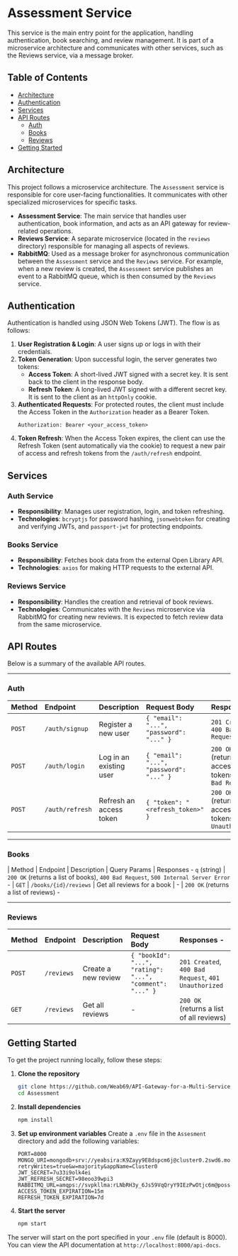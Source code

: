 
# Assessment Service

This service is the main entry point for the application, handling authentication, book searching, and review management. It is part of a microservice architecture and communicates with other services, such as the Reviews service, via a message broker.

## Table of Contents

- [Architecture](#architecture)
- [Authentication](#authentication)
- [Services](#services)
- [API Routes](#api-routes)
  - [Auth](#auth)
  - [Books](#books)
  - [Reviews](#reviews)
- [Getting Started](#getting-started)

## Architecture

This project follows a microservice architecture. The `Assessment` service is responsible for core user-facing functionalities. It communicates with other specialized microservices for specific tasks.

- **Assessment Service**: The main service that handles user authentication, book information, and acts as an API gateway for review-related operations.
- **Reviews Service**: A separate microservice (located in the `reviews` directory) responsible for managing all aspects of reviews.
- **RabbitMQ**: Used as a message broker for asynchronous communication between the `Assessment` service and the `Reviews` service. For example, when a new review is created, the `Assessment` service publishes an event to a RabbitMQ queue, which is then consumed by the `Reviews` service.

## Authentication

Authentication is handled using JSON Web Tokens (JWT). The flow is as follows:

1.  **User Registration & Login**: A user signs up or logs in with their credentials.
2.  **Token Generation**: Upon successful login, the server generates two tokens:
    -   **Access Token**: A short-lived JWT signed with a secret key. It is sent back to the client in the response body.
    -   **Refresh Token**: A long-lived JWT signed with a different secret key. It is sent to the client as an `httpOnly` cookie.
3.  **Authenticated Requests**: For protected routes, the client must include the Access Token in the `Authorization` header as a Bearer Token.
    ```
    Authorization: Bearer <your_access_token>
    ```
4.  **Token Refresh**: When the Access Token expires, the client can use the Refresh Token (sent automatically via the cookie) to request a new pair of access and refresh tokens from the `/auth/refresh` endpoint.

## Services

### Auth Service

-   **Responsibility**: Manages user registration, login, and token refreshing.
-   **Technologies**: `bcryptjs` for password hashing, `jsonwebtoken` for creating and verifying JWTs, and `passport-jwt` for protecting endpoints.

### Books Service

-   **Responsibility**: Fetches book data from the external Open Library API.
-   **Technologies**: `axios` for making HTTP requests to the external API.

### Reviews Service

-   **Responsibility**: Handles the creation and retrieval of book reviews.
-   **Technologies**: Communicates with the `Reviews` microservice via RabbitMQ for creating new reviews. It is expected to fetch review data from the same microservice.

## API Routes

Below is a summary of the available API routes.

---

### Auth

| Method | Endpoint         | Description              | Request Body                               | Responses                                                                                                                            |
| :----- | :--------------- | :----------------------- | :----------------------------------------- | :----------------------------------------------------------------------------------------------------------------------------------- |
| `POST` | `/auth/signup`   | Register a new user      | `{ "email": "...", "password": "..." }`    | `201 Created`, `400 Bad Request`                                                                                                     |
| `POST` | `/auth/login`    | Log in an existing user  | `{ "email": "...", "password": "..." }`    | `200 OK` (returns access/refresh tokens), `400 Bad Request`                                                                          |
| `POST` | `/auth/refresh`  | Refresh an access token  | `{ "token": "<refresh_token>" }`           | `200 OK` (returns new access/refresh tokens), `401 Unauthorized`                                                                     |

---

### Books

| Method | Endpoint             | Description                  | Query Params | Responses                                                                                                                                                                                                                                                                                                                                                                                                                                                                                                                                                                                                                                                                                                                                                                                                                                                                                                                                                                                                                                                                                                                                                                                                                                                                                                                                                                                                                                                                                                                                                                                                                                                                                                                                                                                                                                                                                                                                                                                                                                                                                                                                                                                                                                                                                                                                                                                                                                                                                                                                                                                                                                                                                                                                                                                                                                                                                                                                                                                                                                                                                                                                                                                                                                                                                                                                                                                                                                                                                                                                                                                                                                                                                                                                                                                                                                                                                                                                                                                                                                                                                                                                                                                                                                                                                                                                                                                                                                                                                                                                                                                                                                                                                                                                                                                                                                                                                                                                                                                                                                                                                                                                                                                                                                                                                                                                                                                                                                                                                                                                                                                                                                                                                                                                                                                                                                                                                                                                                                                                                                                                                                                                                                                                                                                                                                                                                                                                                                                                                                                                                                                                                                                                                                                                                                                                                                                                                                                                                                                                                                                                                                                                                                                                                                                                                                                                                                                                                                                                                                                                                                                                                                                                                                                                                                                                                                                                                                                                                                                                                                                                                                                                                                                                                                                                                                                                                                                                                                                                                                                                                                                                                                                                                                                                                                                                                                                                                                                                                                                                                                                                                                                                                                                                                                                                                                                                                                                                                                                                                                                                                                                                                                                                                                                                                                                                                                                                                                                                                                                                                                                                                                                                                                                                                                                                                                                                                                                                                                                                                                                                                                                                                                                                                                                                                                                                                                                                                                                                                                                                                                                                                                                                                                                                                                                                                                                                                                                                                                                                                                                                                                                                                                                                                                                                                                                                                                                                                                                                                                                                                                                                                                                                                                                                                                                                                                                                                                                                                                                                                                                                                                                                                                                                                                                                                                                                                                                                                                                                                                                                                                                                                                                                                                                                                                                                                                                                                                                                                                                                                                                                                                                                                                                                                                                                                                                                                                                                                                                                                                                                                                                                                                                                                                                                                                                                                                                                                                                                                                                                                                                                                                                                                                                                                                                                                                                                                                                                                                                                                                                                                                                                                                                                                                                                                                                                                                                                                                                                                                                                                                                                                                                                                                                                                                                                                                                                                                                                                                                                                                                                                                                                                                                                                                                                                                                                                                                                                                                                                                                                                                                                                                                                                                                                                                                                                                                                                                                                                                                                                                                                                                                                                                                                                                                                                                                                                                                                                                                                                                                                                                                                                                                                                                                                                                                                                                                                                                                                                                                                                                                                                                                                                                                                                                                                                                                                                                                                                                                                                                                                                                                                                                                                                                                                                                                                                                                                                                                                                                                                                                                                                                                                                                                                                                                                                                                                                                                                                                                                                                                                                                                                                                                                                                                                                                                                                                                                                                                                                                                                                                                                                                                                                                                                                                                                                                                                                                                                                                                                                                                                                                                                                                                                                                                                                                                                                                                                                                                                                                                                                                                                                                                                                                                                                                                                                                                                                                                                                                                                                                                                                                                                                                                                                                                                                                                                                                                                                                                                                                                                                                                                                                                                                                                                                                                                                                                                                                                                                                                                                                                                                                                                                                                                                                                                                                                                                                                                                                                                                                                                                                                                                                                                                                                                                                                                                                                                                                                                                                                                                                                                                                                                                                                                                                                                                                                                                                                                                                                                                                                                                                                                                                                                                                                                                                                                                                                                                                                                                                                                                                                                                                                                                                                                                                                                                                                                                                                                                                                                                                                                                                                                                                                                                                                                                                                                                                                                                                                                                                                                                                                                                                                                                                                                                                                                                                                                                                                                                                                                                                                                                                                                                                                                                                                                                                                                                                                                                                                                                                                                              - `q` (string) | `200 OK` (returns a list of books), `400 Bad Request`, `500 Internal Server Error`                                                                                                                                                                                                                                                                                                                                                                                                                                                                                                                                                                                                                                                                                                                                                                                                                                                                                                                                                                                                                                                                                                                                                                                                                                                                                                                                                                                                                                                                                                                                                                                                                                                                                                                                                                                                                                                                                                                                                                                                                                                                                                                                                                                                                                                                                                                                                                                                                                                                                                                                                                                                                                                                                                                                                                                                                                                                                                                                                                                                                                                                                                                                                                                                                                                                                                                                                                                                                                                                                                                                                                                                                                                                                                                                                                                                                                                                                                                                                                                                                                                                                                                                                                                                                                                                                                                                                                                                                                                                                                                                                                                                                                                                                                                                                                                                                                                                                                                                                                                                                                                                                                                                                                                                                                                                                                                                                                                                                                                                                                                                                                                                                                                                                                                                                                                                                                                                                                                                                                                                                                                                                                                                                                                                                                                                                                                                                                                                                                                                                                                                                                                                                                                                                                                                                                                                                                                                                                                                                                                                                                                                                                                                                                                                                                                                                                                                                                                                                                                                                                                                                                                                                                                                                                                                                                                                                                                                                                                                                                                                                                                                                                                                                                                                                                                                                                                                                                                                                                                                                                                                                                                                                                                                                                                                                 -
| `GET`  | `/books/{id}/reviews` | Get all reviews for a book | -            | `200 OK` (returns a list of reviews)                                                                                                                                                                                                                                                                                                                                                                                                                                                                                                                                                                                                                                                                                                                                                                                                                                                                                                                                                                                                                                                                                                                                                                                                                                                                                                                                                                                                                                                                                                                                                                                                                                                                                                                                                                                                                                                                                                                                                                                                                                                                                                                                                                                                                                                                                                                                                                                                                                                                                                                                                                                                                                                                                                                                                                                                                                                                                                                                                                                                                                                                                                                                                                                                                                                                                                                                                                                                                                                                                                                                                                                                                                                                                                                                                                                                                                                                                                                                                                                                    -

---

### Reviews

| Method | Endpoint   | Description              | Request Body                                       | Responses                                                                                                                                                                                                                                                                                                                                                                                                                                                                                                                                                                                                                                                                                                                                                                                                                                                                                                                                                                                                                                                                                                                                                                                                                                                                                                                                                                                                                                                                                                                                                                                                                                                                                                                                                                                                                                                                                                                                                                                                                                                                                                                                                                                                                                                                                                                                                                                                                                                                                                                                                                                                                                                                                                                                                                                                                                                                                                                                                                                                                                                                                                                                                                                                                                                                                                                                                                                                                                                                                                                                                                                                                                                                                                                                                                                                                                                                                                                                                                                                                                                                                                                                                                                                                                                                                                                                                                                                                                                                                                                                                                                                                                                                                                                                                                                                                                                                                                                                                                                                                                                                                                                                                                                                                                                                                                                                                                                                                                                                                                                                                                                                                                                                                                                                                                                                                                                                                                                                                                                                                                                                                                                                                                                                                                                                                                                                                                                                                                                                                                                                                                                                                                                                                                                                                                                                                                                                                                                                                                                                                                                                                                                                                                                                                                                                                                                                                                                                                                                                                                                                                                                                                                                                                                                                                                                                                                                                                                                                                                                                                                                                                                                                                                                                                                                                                                                                                                                                                                                                                                                                                                                                                                                                                                                                                                                                                                                                                                                                                                                                                                                                                                                                                                                                                                                                                                                                                                                                                                                                                                                                                                                                                                                                                                                                                                                                                                                                                                                                                                                                                                                                                                                                                                                                                                                                                                                                                                                                                                                                                                                                                                                                                                                                                                                                                                                                                                                                                                                                                                                                                                                                                                                                                                                                                                                                                                                                                                                                                                                                                                                                                                                                                                                                                                                                                                                                                                                                                                                                                                                                                                                                                                                                                                                                                                                                    -
| :------- | :--------- | :----------------------- | :------------------------------------------------- | :--------------------------------------------------------------------------------- |
| `POST`   | `/reviews` | Create a new review      | `{ "bookId": "...", "rating": "...", "comment": "..." }` | `201 Created`, `400 Bad Request`, `401 Unauthorized`                               |
| `GET`    | `/reviews` | Get all reviews          | -                                                  | `200 OK` (returns a list of all reviews)                                           |

## Getting Started

To get the project running locally, follow these steps:

1.  **Clone the repository**
    ```bash
    git clone https://github.com/Weab69/API-Gateway-for-a-Multi-Service-Bookstore.git
    cd Assessment
    ```

2.  **Install dependencies**
    ```bash
    npm install
    ```

3.  **Set up environment variables**
    Create a `.env` file in the `Assesment` directory and add the following variables:
    ```
    PORT=8000
    MONGO_URI=mongodb+srv://yeabsira:K9Zayy9E8dspcm6j@cluster0.2swd6.mongodb.net/?retryWrites=true&w=majority&appName=Cluster0
    JWT_SECRET=7u33i9olk4ei
    JWT_REFRESH_SECRET=98eoo39wpi3
    RABBITMQ_URL=amqps://svpkllma:rLNbRH3y_6Js59VqQryY9IEzPwOtjc6m@possum.lmq.cloudamqp.com/svpkllma
    ACCESS_TOKEN_EXPIRATION=15m
    REFRESH_TOKEN_EXPIRATION=7d
    ```

4.  **Start the server**
    ```bash
    npm start
    ```

The server will start on the port specified in your `.env` file (default is 8000).
You can view the API documentation at `http://localhost:8000/api-docs`.
